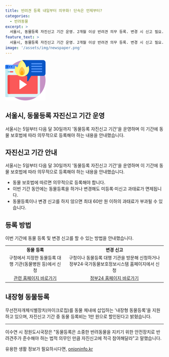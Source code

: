 ```yaml
---
title: 반려견 등록 내일부터 의무화! 단속은 언제부터?
categories:
  - 반려동물
excerpt: >
  서울시, 동물등록 자진신고 기간 운영. 2개월 이상 반려견 의무 등록. 변경 시 신고 필요. 과태료 최대 60만원. 미등록자 서울시 공공시설 이용 제한. 등록 및 변경신고 방법은 구청 및 정부24·국가동물보호정보시스템 홈페이지에서 가능. 내장형 동물등록 지원. 자진신고 기간 동안 1만원으로 등록 가능. 10월부터 단속 예정. 정원도시국장 반려동물 안전을 위해 적극 참여 부탁
feature_text: >
  서울시, 동물등록 자진신고 기간 운영. 2개월 이상 반려견 의무 등록. 변경 시 신고 필요. 과태료 최대 60만원. 미등록자 서울시 공공시설 이용 제한. 등록 및 변경신고 방법은 구청 및 정부24·국가동물보호정보시스템 홈페이지에서 가능. 내장형 동물등록 지원. 자진신고 기간 동안 1만원으로 등록 가능. 10월부터 단속 예정. 정원도시국장 반려동물 안전을 위해 적극 참여 부탁
image: '/assets/img/newspaper.png'
---
```


<p><img src="/assets/img/news.png" alt="rentncar 속보" /></p>

<h2>서울시, 동물등록 자진신고 기간 운영</h2>

<p data-ke-size="size16">서울시는 5일부터 다음 달 30일까지 '동물등록 자진신고 기간'을 운영하며 이 기간에 동물 보호법에 따라 의무적으로 등록해야 하는 내용을 안내했습니다.</p>

<h2>자진신고 기간 안내</h2>

<p data-ke-size="size16">서울시는 5일부터 다음 달 30일까지 '동물등록 자진신고 기간'을 운영하며 이 기간에 동물 보호법에 따라 의무적으로 등록해야 하는 내용을 안내했습니다.</p>

<ul>
    <li>동물 보호법에 따르면 의무적으로 등록해야 합니다.</li>
    <li>이번 기간 동안에는 동물등록을 하거나 변경해도 미등록·미신고 과태료가 면제됩니다.</li>
    <li>동물등록이나 변경 신고를 하지 않으면 최대 60만 원 이하의 과태료가 부과될 수 있습니다.</li>
</ul>

<h2>등록 방법</h2>

<p data-ke-size="size16">이번 기간에 동물 등록 및 변경 신고를 할 수 있는 방법을 안내했습니다.</p>

<table>
    <tr>
        <td style="text-align: center; height: 17px;"><b>동물 등록</b></td>
        <td style="text-align: center; height: 17px;"><b>변경 신고</b></td>
    </tr>
    <tr>
        <td style="text-align: center; height: 17px;">구청에서 지정한 동물등록 대행 기관(동물병원 등)에서 신청</td>
        <td style="text-align: center; height: 17px;">구청이나 동물등록 대행 기관을 방문해 신청하거나 정부24·국가동물보호정보시스템 홈페이지에서 신청</td>
    </tr>
    <tr>
        <td style="text-align: center; height: 17px;"><a href="https://animal.go.kr">관련 홈페이지 바로가기</a></td>
        <td style="text-align: center; height: 17px;"><a href="https://gov.kr">정부24 홈페이지 바로가기</a></td>
    </tr>
</table>

<h2>내장형 동물등록</h2>

<p data-ke-size="size16">무선전자개체식별장치(마이크로칩)를 동물 체내에 삽입하는 '내장형 동물등록'을 지원하고 있으며, 자진신고 기간 중 동물 등록비는 1만 원으로 할인된다고 밝혔습니다.</p>

<hr>

<p data-ke-size="size16">이수연 시 정원도시국장은 "동물등록은 소중한 반려동물을 지키기 위한 안전장치로 반려견주가 준수해야 하는 법적 의무인 만큼 자진신고에 적극 참여해달라"고 말했습니다.</p>
유용한 생활 정보가 필요하시다면, <a href="https://onioninfo.kr" rel="dofollow">onioninfo.kr</a>


